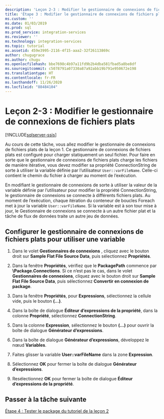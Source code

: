 ```yaml
---
description: 'Leçon 2-3 : Modifier le gestionnaire de connexions de fichiers plats'
title: 'Étape 3 : Modifier le gestionnaire de connexions de fichiers plats | Microsoft Docs'
ms.custom: ''
ms.date: 01/03/2019
ms.prod: sql
ms.prod_service: integration-services
ms.reviewer: ''
ms.technology: integration-services
ms.topic: tutorial
ms.assetid: 459e3995-2116-4f15-aaa2-32f26113869c
author: chugugrace
ms.author: chugu
ms.openlocfilehash: bbe7698c4b97a11fd9b2b4dba581fbad5a8be8df
ms.sourcegitcommit: c5078791a07330a87a92abb19b791e950672e198
ms.translationtype: HT
ms.contentlocale: fr-FR
ms.lasthandoff: 11/26/2020
ms.locfileid: "88484104"
---
```

# <a name="lesson-2-3-modify-the-flat-file-connection-manager"></a>Leçon 2-3 : Modifier le gestionnaire de connexions de fichiers plats

[!INCLUDE[sqlserver-ssis](../includes/applies-to-version/sqlserver-ssis.md)]

Au cours de cette tâche, vous allez modifier le gestionnaire de connexions de fichiers plats de la leçon 1. Ce gestionnaire de connexions de fichiers plats est configuré pour charger statiquement un seul fichier. Pour faire en sorte que le gestionnaire de connexions de fichiers plats charge les fichiers de manière itérative, vous devez modifier sa propriété ConnectionString de sorte à utiliser la variable définie par l’utilisateur `User::varFileName`. Celle-ci contient le chemin du fichier à charger au moment de l’exécution.  
  
En modifiant le gestionnaire de connexions de sorte à utiliser la valeur de la variable définie par l’utilisateur pour modifier la propriété ConnectionString, le gestionnaire de connexions se connecte à différents fichiers plats. Au moment de l’exécution, chaque itération du conteneur de boucles Foreach met à jour la variable `User::varFileName`. Si la variable est à son tour mise à jour, le Gestionnaire de connexions se connecte à un autre fichier plat et la tâche de flux de données traite un autre jeu de données.  
  
## <a name="configure-the-flat-file-connection-manager-to-use-a-variable"></a>Configurer le gestionnaire de connexions de fichiers plats pour utiliser une variable  
  
1.  Dans le volet **Gestionnaires de connexions** , cliquez avec le bouton droit sur **Sample Flat File Source Data**, puis sélectionnez **Propriétés**.  

2.  Dans la fenêtre **Propriétés**, vérifiez que le **PackagePath** commence par **\Package.Connections**. Si ce n’est pas le cas, dans le volet **Gestionnaires de connexions**, cliquez avec le bouton droit sur **Sample Flat File Source Data**, puis sélectionnez **Convertir en connexion de package**.
  
3.  Dans la fenêtre **Propriétés**, pour **Expressions**, sélectionnez la cellule vide, puis le bouton **(...)**.  
  
4.  Dans la boîte de dialogue **Éditeur d’expressions de la propriété**, dans la colonne **Propriété**, sélectionnez **ConnectionString**.  
  
5.  Dans la colonne **Expression**, sélectionnez le bouton **(...)** pour ouvrir la boîte de dialogue **Générateur d’expressions**.  
  
6.  Dans la boîte de dialogue **Générateur d’expressions**, développez le nœud **Variables**.  
  
7.  Faites glisser la variable **User::varFileName** dans la zone **Expression**.  
  
8.  Sélectionnez **OK** pour fermer la boîte de dialogue **Générateur d’expressions**.  
  
9.  Resélectionnez **OK** pour fermer la boîte de dialogue **Éditeur d’expressions de la propriété**.  
  
## <a name="go-to-next-task"></a>Passer à la tâche suivante  
[Étape 4 : Tester le package du tutoriel de la leçon 2](../integration-services/lesson-2-4-testing-the-lesson-2-tutorial-package.md)  
  
  
  
